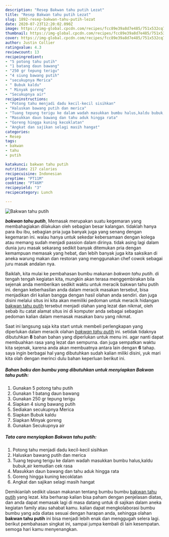 ```yaml
---
description: "Resep Bakwan tahu putih Lezat"
title: "Resep Bakwan tahu putih Lezat"
slug: 1892-resep-bakwan-tahu-putih-lezat
date: 2020-07-23T12:20:02.090Z
image: https://img-global.cpcdn.com/recipes/fcc89e39a8d7e485/751x532cq70/bakwan-tahu-putih-foto-resep-utama.jpg
thumbnail: https://img-global.cpcdn.com/recipes/fcc89e39a8d7e485/751x532cq70/bakwan-tahu-putih-foto-resep-utama.jpg
cover: https://img-global.cpcdn.com/recipes/fcc89e39a8d7e485/751x532cq70/bakwan-tahu-putih-foto-resep-utama.jpg
author: Justin Collier
ratingvalue: 4.3
reviewcount: 13
recipeingredient:
- "5 potong tahu putih"
- "1 batang daun bawang"
- "250 gr tepung terigu"
- "4 siung bawang putih"
- "secukupnya Merica"
- " Bubuk kaldu"
- " Minyak goreng"
- "Secukupnya air"
recipeinstructions:
- "Potong tahu menjadi dadu kecil-kecil sisihkan"
- "Haluskan bawang putih dan merica"
- "Tuang tepung terigu ke dalam wadah masukkan bumbu halus,kaldu bubuk,air kemudian cek rasa"
- "Masukkan daun bawang dan tahu aduk hingga rata"
- "Goreng hingga kuning kecoklatan"
- "Angkat dan sajikan selagi masih hangat"
categories:
- Resep
tags:
- bakwan
- tahu
- putih

katakunci: bakwan tahu putih 
nutrition: 217 calories
recipecuisine: Indonesian
preptime: "PT11M"
cooktime: "PT46M"
recipeyield: "3"
recipecategory: Lunch

---
```



![Bakwan tahu putih](https://img-global.cpcdn.com/recipes/fcc89e39a8d7e485/751x532cq70/bakwan-tahu-putih-foto-resep-utama.jpg)

<b><i>bakwan tahu putih</i></b>, Memasak merupakan suatu kegemaran yang membahagiakan dilakukan oleh sebagian besar kalangan. tidaklah hanya para ibu ibu, sebagian pria juga banyak juga yang senang dengan kegemaran ini. walau hanya untuk sekedar kebersamaan dengan kolega atau memang sudah menjadi passion dalam dirinya. tidak asing lagi dalam dunia juru masak sekarang sedikit banyak ditemukan pria dengan kemampuan memasak yang hebat, dan lebih banyak juga kita saksikan di aneka warung makan dan restoran yang menggunakan chef cowok sebagai juru masak andalan nya.



Baiklah, kita mulai ke pembahasan bumbu makanan <i>bakwan tahu putih</i>. di tengah tengah kegiatan kita, mungkin akan terasa menggembirakan bila sejenak anda memberikan sedikit waktu untuk meracik bakwan tahu putih ini. dengan keberhasilan anda dalam meracik masakan tersebut, bisa menjadikan diri kalian bangga dengan hasil olahan anda sendiri. dan juga disini melalui situs ini kita akan memiliki pedoman untuk meracik hidangan <u>bakwan tahu putih</u> tersebut menjadi olahan yang lezat dan nikmat, oleh sebab itu catat alamat situs ini di komputer anda sebagai sebagian pedoman kalian dalam memasak masakan baru yang nikmat.


Saat ini langsung saja kita start untuk membeli perlengkapan yang diperlukan dalam meracik olahan <u><i>bakwan tahu putih</i></u> ini. setidak tidaknya dibutuhkan <b>8</b> bahan bahan yang diperlukan untuk menu ini. agar nanti dapat membuahkan rasa yang lezat dan sempurna. dan juga sempatkan waktu kita sejenak, karena anda akan membuatnya antara lain dengan <b>6</b> tahap. saya ingin berbagai hal yang dibutuhkan sudah kalian miliki disini, yuk mari kita olah dengan merinci dulu bahan keperluan berikut ini.

<!--inarticleads1-->

##### Bahan baku dan bumbu yang dibutuhkan untuk menyiapkan Bakwan tahu putih:

1. Gunakan 5 potong tahu putih
1. Gunakan 1 batang daun bawang
1. Gunakan 250 gr tepung terigu
1. Siapkan 4 siung bawang putih
1. Sediakan secukupnya Merica
1. Siapkan  Bubuk kaldu
1. Siapkan  Minyak goreng
1. Gunakan Secukupnya air




<!--inarticleads2-->

##### Tata cara menyiapkan Bakwan tahu putih:

1. Potong tahu menjadi dadu kecil-kecil sisihkan
1. Haluskan bawang putih dan merica
1. Tuang tepung terigu ke dalam wadah masukkan bumbu halus,kaldu bubuk,air kemudian cek rasa
1. Masukkan daun bawang dan tahu aduk hingga rata
1. Goreng hingga kuning kecoklatan
1. Angkat dan sajikan selagi masih hangat




Demikianlah sedikit ulasan makanan tentang bumbu bumbu <u>bakwan tahu putih</u> yang lezat. kita berharap kalian bisa paham dengan penjelasan diatas, dan anda dapat memasak lagi di masa datang untuk di sajikan dalam aneka kegiatan family atau sahabat kamu. kalian dapat mengkolaborasi bumbu bumbu yang ada diatas sesuai dengan harapan anda, sehingga olahan <b>bakwan tahu putih</b> ini bisa menjadi lebih enak dan menggugah selera lagi. berikut pembahasan singkat ini, sampai jumpa kembali di lain kesempatan. semoga hari kamu menyenangkan.
